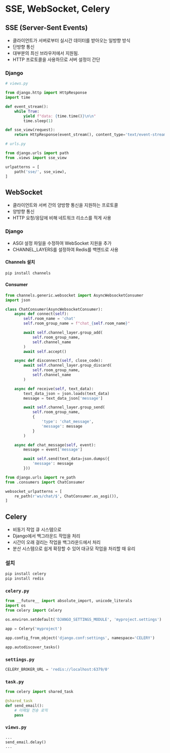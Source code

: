 # SSE, WebSocket, Celery

## SSE (Server-Sent Events)
- 클라이언트가 서버로부터 실시간 데이터를 받아오는 일방향 방식
- 단방향 통신
- 대부분의 최신 브라우저에서 지원됨.
- HTTP 프로토콜을 사용하므로 서버 설정이 간단

### Django

```python
# views.py

from django.http import HttpResponse
import time

def event_stream():
    while True:
        yield f"data: {time.time()}\n\n"
        time.sleep(1)

def sse_view(request):
    return HttpResponse(event_stream(), content_type='text/event-stream')
```

```py
# urls.py

from django.urls import path
from .views import sse_view

urlpatterns = [
    path('sse/', sse_view),
]
```

## WebSocket
- 클라이언트와 서버 간의 양방향 통신을 지원하는 프로토콜
- 양방향 통신
- HTTP 요청/응답에 비해 네트워크 리소스를 적게 사용


### Django
- ASGI 설정 파일을 수정하여 WebSocket 지원을 추가
- CHANNEL_LAYERS를 설정하여 Redis를 백엔드로 사용

#### Channels 설치

```bash
pip install channels
```

#### Consumer

```py
from channels.generic.websocket import AsyncWebsocketConsumer
import json

class ChatConsumer(AsyncWebsocketConsumer):
    async def connect(self):
        self.room_name = 'chat'
        self.room_group_name = f"chat_{self.room_name}"

        await self.channel_layer.group_add(
            self.room_group_name,
            self.channel_name
        )
        await self.accept()

    async def disconnect(self, close_code):
        await self.channel_layer.group_discard(
            self.room_group_name,
            self.channel_name
        )

    async def receive(self, text_data):
        text_data_json = json.loads(text_data)
        message = text_data_json['message']

        await self.channel_layer.group_send(
            self.room_group_name,
            {
                'type': 'chat_message',
                'message': message
            }
        )

    async def chat_message(self, event):
        message = event['message']

        await self.send(text_data=json.dumps({
            'message': message
        }))
```

```py
from django.urls import re_path
from .consumers import ChatConsumer

websocket_urlpatterns = [
    re_path(r'ws/chat/$', ChatConsumer.as_asgi()),
]
```

## Celery
- 비동기 작업 큐 시스템으로
- Django에서 백그라운드 작업을 처리
- 시간이 오래 걸리는 작업을 백그라운드에서 처리
- 분산 시스템으로 쉽게 확장할 수 있어 대규모 작업을 처리할 때 유리

### 설치

```bash
pip install celery
pip install redis
```

### `celery.py`

```py
from __future__ import absolute_import, unicode_literals
import os
from celery import Celery

os.environ.setdefault('DJANGO_SETTINGS_MODULE', 'myproject.settings')

app = Celery('myproject')

app.config_from_object('django.conf:settings', namespace='CELERY')

app.autodiscover_tasks()
```

### `settings.py`

```py
CELERY_BROKER_URL = 'redis://localhost:6379/0'
```

### `task.py`

```py
from celery import shared_task

@shared_task
def send_email():
    # 이메일 전송 로직
    pass
```

### `views.py`

```py
...
send_email.delay()
...
```
